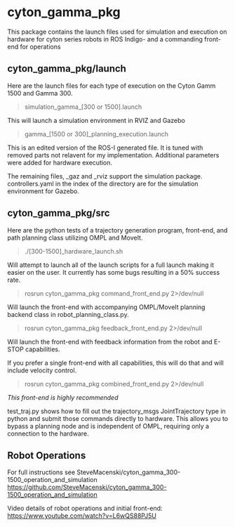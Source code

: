 # cyton_gamma_pkg
This package contains the launch files used for simulation and execution on hardware for cyton series robots in ROS Indigo- and a commanding front-end for operations

## cyton_gamma_pkg/launch
Here are the launch files for each type of execution on the Cyton Gamm 1500 and Gamma 300. 

>simulation_gamma_[300 or 1500].launch

This will launch a simulation environment in RVIZ and Gazebo

>gamma_[1500 or 300]_planning_execution.launch

This is an edited version of the ROS-I generated file. It is tuned with removed parts not relavent for my implementation. Additional parameters were added for hardware execution. 

The remaining files, _gaz and _rviz support the simulation package. controllers.yaml in the index of the directory are for the simulation environment for Gazebo.

## cyton_gamma_pkg/src
Here are the python tests of a trajectory generation program, front-end, and path planning class utilizing OMPL and MoveIt.

> ./[300-1500]_hardware_launch.sh 

Will attempt to launch all of the launch scripts for a full launch making it easier on the user. It currently has some bugs resulting in a 50% success rate. 

> rosrun cyton_gamma_pkg command_front_end.py 2>/dev/null

Will launch the front-end with accompanying OMPL/MoveIt planning backend class in robot_planning_class.py. 

> rosrun cyton_gamma_pkg feedback_front_end.py 2>/dev/null

Will launch the front-end with feedback information from the robot and E-STOP capabilities.

If you prefer a single front-end with all capabilities, this will do that and will include velocity control.

> rosrun cyton_gamma_pkg combined_front_end.py 2>/dev/null

*This front-end is highly recommended*

test_traj.py shows how to fill out the trajectory_msgs JointTrajectory type in python and submit those commands directly to hardware. This allows you to bypass a planning node and is independent of OMPL, requiring only a connection to the hardware. 

## Robot Operations
For full instructions see SteveMacenski/cyton_gamma_300-1500_operation_and_simulation
https://github.com/SteveMacenski/cyton_gamma_300-1500_operation_and_simulation

Video details of robot operations and initial front-end: https://www.youtube.com/watch?v=L6wQS88PJ5U
